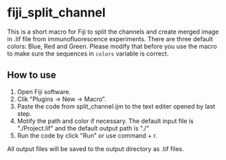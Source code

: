 # fiji_split_channel

This is a short macro for Fiji to split the channels and create merged image in .lif file from immunofluorescence experiments. There are three default colors: Blue, Red and Green. Please modify that before you use the macro to make sure the sequences in `colors` variable is correct.

## How to use
1. Open Fiji software.
2. Clik "Plugins -> New -> Macro".
3. Paste the code from split_channel.ijm to the text editer opened by last step.
4. Motify the path and color if necessary. The default input file is "./Project.lif" and the default output path is "./"
5. Run the code by click "Run" or use command + r. 


All output files will be saved to the output directory as .tif files. 
